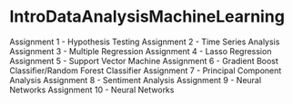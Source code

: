 # IntroDataAnalysisMachineLearning

Assignment 1 - Hypothesis Testing
Assignment 2 - Time Series Analysis
Assignment 3 - Multiple Regression
Assignment 4 - Lasso Regression
Assignment 5 - Support Vector Machine
Assignment 6 - Gradient Boost Classifier/Random Forest Classifier
Assignment 7 - Principal Component Analysis
Assignment 8 - Sentiment Analysis
Assignment 9 - Neural Networks
Assignment 10 - Neural Networks

